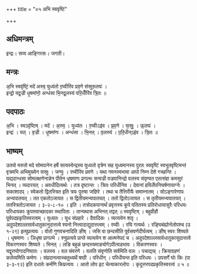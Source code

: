 +++
title = "०५ अभि स्ववृष्टिं"

+++
## अधिमन्त्रम्
इन्द्रः। सव्य आङ्गिरसः। जगती।

## मन्त्रः
अ॒भि स्ववृ॑ष्टिं॒ मदे॑ अस्य॒ युध्य॑तो र॒घ्वीरि॑व प्रव॒णे स॑स्रुरू॒तयः॑ ।  
इन्द्रो॒ यद्व॒ज्री धृ॒षमा॑णो॒ अन्ध॑सा भि॒नद्व॒लस्य॑ परि॒धीँरि॑व त्रि॒तः ॥

## पदपाठः
अ॒भि । स्वऽवृ॑ष्टिम् । मदे॑ । अ॒स्य॒ । युध्य॑तः । र॒घ्वीःऽइ॑व । प्र॒व॒णे । स॒स्रुः॒ । ऊ॒तयः॑ ।  
इन्द्रः॑ । यत् । व॒ज्री । धृ॒षमा॑णः । अन्ध॑सा । भि॒नत् । व॒लस्य॑ । प॒रि॒धीन्ऽइ॑व । त्रि॒तः ॥

## भाष्यम्
उतयो मरुतो मदे सोमपानेन हर्षे सत्यस्येन्द्रस्य युध्यतो वृत्रेण सह युध्यमानस्य पुरतः स्ववृष्टिं स्वभूतवृष्टिमन्तं वृत्रमभि अभिमुख्येन सस्रुः । जग्मुः । रघ्वीरिव प्रवणे । यथा गमनस्वभावा आपो निम्न देशे गच्छन्ति । यद्यदान्धसा सोमलक्षणेनान्नेन पीतेन धृषमाणः प्रगल्भः सन्वज्री वज्रवानिन्द्रो वलस्य संवृण्वत एतत्संज्ञ कमसुरं भिनत् । व्यदारयत् । अवधीदित्यर्थः । तत्र दृष्टान्तः । त्रितः परिधीनिव । देवानां हविर्लेपनिघर्षणायाग्नेः । सकाशादप् । स्वेकतो द्वितस्त्रित इति त्रयः पुरुषा जज्ञिरे । तथा च तैत्तिरीयैः समाम्नातम् । सोऽङ्गारेणापः अभ्यपातयत् । तत एकतोऽजायत । स द्वितीयमभ्यपातयत् । ततो द्वितोऽजायत । स तृतीयमभ्यपातयत् । ततस्त्रितोऽजायत । ३-२-८-१० । इति । तत्रोदकपानार्थं प्रवृत्तस्य कूपे पतितस्य प्रतिरोधायासुरैः परिधयः परिधायकाः कूपस्याच्छादका स्थापिताः । तान्यथास अभिनत् तद्वत् ॥ स्ववृष्टिम् । बहुव्रीहौ पूर्वपदप्रकृतिस्वरत्वम् । युध्यतः । युध संप्रहारे । दैवादिकः । व्यत्ययेन शतृ । अदुपदेशाल्लसार्वधातुकानुदात्तत्वे श्यनो नित्त्वादाद्युदात्तत्वम् । रघ्वीः । रघि गत्यर्थः । रङ्घिबंह्योर्नलोपश्च (उ १-२९) इत्युप्रत्ययः । वोतो गुणवचनादिति ङीष् । जसि वा छन्दसीति पूर्वसवर्णदीर्घत्वम् । ङीष् स्वरः शिष्यते । धृषमाणः । ञिधृषा प्रागल्भे । श्नुप्रत्यये प्राप्ते व्यत्ययेन श आत्मनेपदं च । अदुपदेशाल्लसार्वधातुकासुदात्तत्वे विकरणस्वरः शिष्यते । भिनत् । लङि बहुळं छन्दस्यमाङ्योगेऽपीत्यडभावः । विकरणस्वरः । यद्वृत्तयोगादनिघातः । वलस्य । वल संवरणे । वलति संवृणोति सर्वमिति वलः । पचाद्यच् । क्रियाग्रहणं कर्तव्यमिति कर्मणः । संप्रदानत्वाच्चतुथ्यर्थे षष्ठी । परिधीन् । परिधीयन्त इति परिधयः । उपसर्गे घोः किः (पा ३-३-९२) इति दधातेः कर्मणि किप्रत्ययः । आतो लोप इट चेत्याकारलोपः । कृदुत्तरपदप्रकृतिस्वरत्वं ॥ ५ ॥